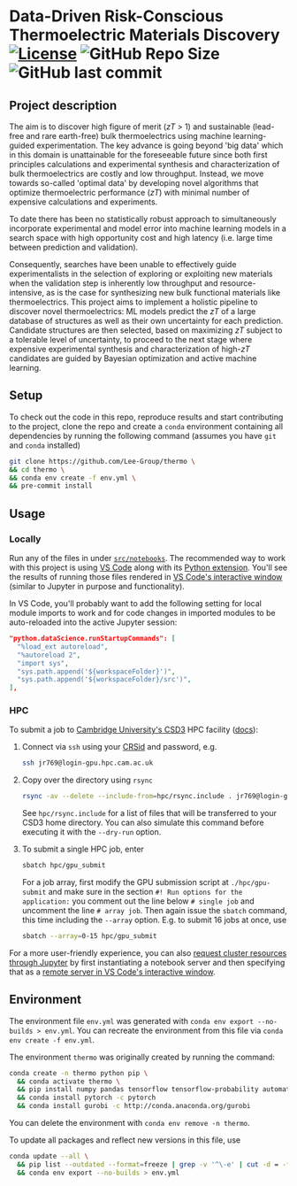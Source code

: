 # Data-Driven Risk-Conscious Thermoelectric Materials Discovery [![License](https://img.shields.io/github/license/janosh/thermo?label=License)](/license) ![GitHub Repo Size](https://img.shields.io/github/repo-size/janosh/thermo?label=Repo+Size) ![GitHub last commit](https://img.shields.io/github/last-commit/janosh/thermo?label=Last+Commit)

## Project description

The aim is to discover high figure of merit (_zT_ > 1) and sustainable (lead-free and rare earth-free) bulk thermoelectrics using machine learning-guided experimentation. The key advance is going beyond 'big data' which in this domain is unattainable for the foreseeable future since both first principles calculations and experimental synthesis and characterization of bulk thermoelectrics are costly and low throughput. Instead, we move towards so-called 'optimal data' by developing novel algorithms that optimize thermoelectric performance (_zT_) with minimal number of expensive calculations and experiments.

To date there has been no statistically robust approach to simultaneously incorporate experimental and model error into machine learning models in a search space with high opportunity cost and high latency (i.e. large time between prediction and validation).

Consequently, searches have been unable to effectively guide experimentalists in the selection of exploring or exploiting new materials when the validation step is inherently low throughput and resource-intensive, as is the case for synthesizing new bulk functional materials like thermoelectrics. This project aims to implement a holistic pipeline to discover novel thermoelectrics: ML models predict the _zT_ of a large database of structures as well as their own uncertainty for each prediction. Candidate structures are then selected, based on maximizing _zT_ subject to a tolerable level of uncertainty, to proceed to the next stage where expensive experimental synthesis and characterization of high-_zT_ candidates are guided by Bayesian optimization and active machine learning.

## Setup

To check out the code in this repo, reproduce results and start contributing to the project, clone the repo and create a `conda` environment containing all dependencies by running the following command (assumes you have `git` and `conda` installed)

```sh
git clone https://github.com/Lee-Group/thermo \
&& cd thermo \
&& conda env create -f env.yml \
&& pre-commit install
```

## Usage

### Locally

Run any of the files in under [`src/notebooks`](https://github.com/janosh/thermo/tree/master/src/notebooks). The recommended way to work with this project is using [VS Code](https://code.visualstudio.com) along with its [Python extension](https://marketplace.visualstudio.com/items?itemName=ms-python.python). You'll see the results of running those files rendered in [VS Code's interactive window](https://code.visualstudio.com/docs/python/jupyter-support-py) (similar to Jupyter in purpose and functionality).

In VS Code, you'll probably want to add the following setting for local module imports to work and for code changes in imported modules to be auto-reloaded into the active Jupyter session:

```json
"python.dataScience.runStartupCommands": [
  "%load_ext autoreload",
  "%autoreload 2",
  "import sys",
  "sys.path.append('${workspaceFolder}')",
  "sys.path.append('${workspaceFolder}/src')",
],
```

### HPC

To submit a job to [Cambridge University's CSD3](https://www.hpc.cam.ac.uk) HPC facility ([docs](https://docs.hpc.cam.ac.uk/hpc)):

1. Connect via `ssh` using your [CRSid](https://help.uis.cam.ac.uk/new-starters/it-for-students/student-it-services/your-crsid) and password, e.g.

   ```sh
   ssh jr769@login-gpu.hpc.cam.ac.uk
   ```

2. Copy over the directory using `rsync`

   ```sh
   rsync -av --delete --include-from=hpc/rsync.include . jr769@login-gpu.hpc.cam.ac.uk:thermoelectrics
   ```

   See `hpc/rsync.include` for a list of files that will be transferred to your CSD3 home directory. You can also simulate this command before executing it with the `--dry-run` option.

3. To submit a single HPC job, enter

   ```sh
   sbatch hpc/gpu_submit
   ```

   For a job array, first modify the GPU submission script at `./hpc/gpu-submit` and make sure in the section `#! Run options for the application:` you comment out the line below `# single job` and uncomment the line `# array job`. Then again issue the `sbatch` command, this time including the `--array` option. E.g. to submit 16 jobs at once, use

   ```sh
   sbatch --array=0-15 hpc/gpu_submit
   ```

For a more user-friendly experience, you can also [request cluster resources through Jupyter](https://docs.hpc.cam.ac.uk/hpc/software-packages/jupyter.html) by first instantiating a notebook server and then specifying that as a [remote server in VS Code's interactive window](https://code.visualstudio.com/docs/python/jupyter-support#_connect-to-a-remote-jupyter-server).

## Environment

The environment file `env.yml` was generated with `conda env export --no-builds > env.yml`. You can recreate the environment from this file via `conda env create -f env.yml`.

The environment `thermo` was originally created by running the command:

```sh
conda create -n thermo python pip \
  && conda activate thermo \
  && pip install numpy pandas tensorflow tensorflow-probability automatminer scikit-learn scikit-optimize jupyter matplotlib seaborn plotly umap-learn pytest ipykernel
  && conda install pytorch -c pytorch
  && conda install gurobi -c http://conda.anaconda.org/gurobi
```

You can delete the environment with `conda env remove -n thermo`.

To update all packages and reflect new versions in this file, use

```sh
conda update --all \
  && pip list --outdated --format=freeze | grep -v '^\-e' | cut -d = -f 1  | xargs -n1 pip install -U \
  && conda env export --no-builds > env.yml
```
